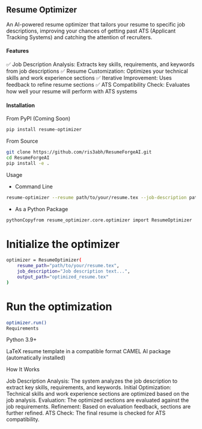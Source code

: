 ## Resume Optimizer

An AI-powered resume optimizer that tailors your resume to specific job descriptions, improving your chances of getting past ATS (Applicant Tracking Systems) and catching the attention of recruiters.

#### Features

✅ Job Description Analysis: Extracts key skills, requirements, and keywords from job descriptions
✅ Resume Customization: Optimizes your technical skills and work experience sections
✅ Iterative Improvement: Uses feedback to refine resume sections
✅ ATS Compatibility Check: Evaluates how well your resume will perform with ATS systems

#### Installation

From PyPI (Coming Soon)

```bash
pip install resume-optimizer
```

From Source

```bash
git clone https://github.com/ris3abh/ResumeForgeAI.git
cd ResumeForgeAI
pip install -e .
```

Usage

- Command Line
```bash
resume-optimizer --resume path/to/your/resume.tex --job-description path/to/job_description.txt --output optimized_resume.tex
```

- As a Python Package
```bash
pythonCopyfrom resume_optimizer.core.optimizer import ResumeOptimizer
```

# Initialize the optimizer

```bash
optimizer = ResumeOptimizer(
    resume_path="path/to/your/resume.tex",
    job_description="Job description text...",
    output_path="optimized_resume.tex"
)
```

# Run the optimization
```bash
optimizer.run()
Requirements
```

Python 3.9+

LaTeX resume template in a compatible format
CAMEL AI package (automatically installed)

How It Works

Job Description Analysis: The system analyzes the job description to extract key skills, requirements, and keywords.
Initial Optimization: Technical skills and work experience sections are optimized based on the job analysis.
Evaluation: The optimized sections are evaluated against the job requirements.
Refinement: Based on evaluation feedback, sections are further refined.
ATS Check: The final resume is checked for ATS compatibility.